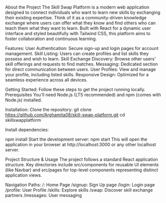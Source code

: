 About the Project
The Skill Swap Platform is a modern web application designed to connect individuals who want to learn new skills by exchanging their existing expertise. Think of it as a community-driven knowledge exchange where users can offer what they know and find others who can teach them what they want to learn. Built with React for a dynamic user interface and styled beautifully with Tailwind CSS, this platform aims to foster collaboration and continuous learning.

Features:
User Authentication: Secure sign-up and login pages for account management.
Skill Listing: Users can create profiles and list skills they possess and wish to learn.
Skill Exchange Discovery: Browse other users' skill offerings and requests to find matches.
Messaging: Dedicated section for direct communication between users.
User Profiles: View and manage your profile, including listed skills.
Responsive Design: Optimized for a seamless experience across all devices.

Getting Started:
Follow these steps to get the project running locally.
Prerequisites
You'll need Node.js (LTS recommended) and npm (comes with Node.js) installed.

Installation:
Clone the repository:
git clone https://github.com/Arghamita08/skill-swap-platform.git
cd skillswapplatform

Install dependencies:

npm install
Start the development server:
npm start
This will open the application in your browser at http://localhost:3000 or any other localhost server.

Project Structure & Usage
The project follows a standard React application structure. Key directories include src/components for reusable UI elements (like Navbar) and src/pages for top-level components representing distinct application views.

Navigation Paths:
/: Home Page
/signup: Sign Up page
/login: Login page
/profile: User Profile
/skills: Explore skills
/swap: Discover skill exchange partners
/messages: User messaging
